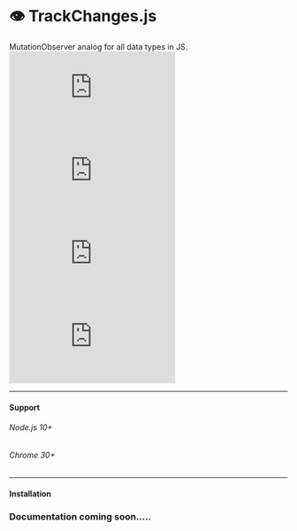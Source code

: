 # 👁️‍ TrackChanges.js 

MutationObserver analog for all data types in JS.
![](https://img.shields.io/github/issues/itmor/trackChanges.js)
![](https://img.shields.io/github/forks/itmor/trackChanges.js)
![](https://img.shields.io/github/stars/itmor/trackChanges.js)
![](https://img.shields.io/github/license/itmor/trackChanges.js)
 ******
#### Support
###### Node.js 10+
###### Chrome 30+
 ******
#### Installation

### Documentation coming soon.....
